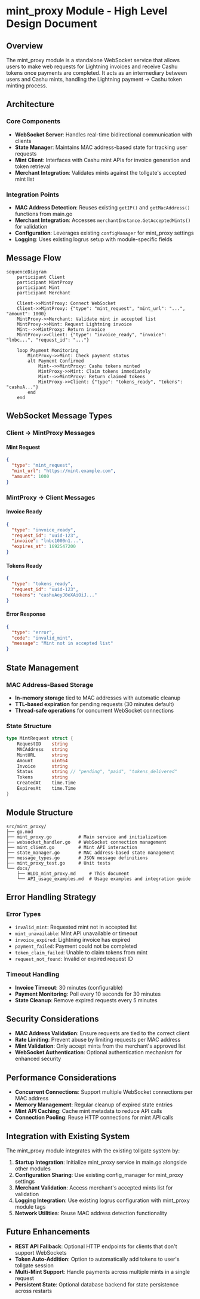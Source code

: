 # mint_proxy Module - High Level Design Document

## Overview

The mint_proxy module is a standalone WebSocket service that allows users to make web requests for Lightning invoices and receive Cashu tokens once payments are completed. It acts as an intermediary between users and Cashu mints, handling the Lightning payment → Cashu token minting process.

## Architecture

### Core Components

- **WebSocket Server**: Handles real-time bidirectional communication with clients
- **State Manager**: Maintains MAC address-based state for tracking user requests
- **Mint Client**: Interfaces with Cashu mint APIs for invoice generation and token retrieval
- **Merchant Integration**: Validates mints against the tollgate's accepted mint list

### Integration Points

- **MAC Address Detection**: Reuses existing `getIP()` and `getMacAddress()` functions from main.go
- **Merchant Integration**: Accesses `merchantInstance.GetAcceptedMints()` for validation
- **Configuration**: Leverages existing `configManager` for mint_proxy settings
- **Logging**: Uses existing logrus setup with module-specific fields

## Message Flow

```mermaid
sequenceDiagram
    participant Client
    participant MintProxy
    participant Mint
    participant Merchant
    
    Client->>MintProxy: Connect WebSocket
    Client->>MintProxy: {"type": "mint_request", "mint_url": "...", "amount": 1000}
    MintProxy->>Merchant: Validate mint in accepted list
    MintProxy->>Mint: Request Lightning invoice
    Mint-->>MintProxy: Return invoice
    MintProxy->>Client: {"type": "invoice_ready", "invoice": "lnbc...", "request_id": "..."}
    
    loop Payment Monitoring
        MintProxy->>Mint: Check payment status
        alt Payment Confirmed
            Mint-->>MintProxy: Cashu tokens minted
            MintProxy->>Mint: Claim tokens immediately
            Mint-->>MintProxy: Return claimed tokens
            MintProxy->>Client: {"type": "tokens_ready", "tokens": "cashuA..."}
        end
    end
```

## WebSocket Message Types

### Client → MintProxy Messages

#### Mint Request
```json
{
  "type": "mint_request",
  "mint_url": "https://mint.example.com",
  "amount": 1000
}
```



### MintProxy → Client Messages

#### Invoice Ready
```json
{
  "type": "invoice_ready",
  "request_id": "uuid-123",
  "invoice": "lnbc1000n1...",
  "expires_at": 1692547200
}
```

#### Tokens Ready
```json
{
  "type": "tokens_ready",
  "request_id": "uuid-123", 
  "tokens": "cashuAeyJ0eXAiOiJ..."
}
```

#### Error Response
```json
{
  "type": "error",
  "code": "invalid_mint",
  "message": "Mint not in accepted list"
}
```

## State Management

### MAC Address-Based Storage
- **In-memory storage** tied to MAC addresses with automatic cleanup
- **TTL-based expiration** for pending requests (30 minutes default)
- **Thread-safe operations** for concurrent WebSocket connections

### State Structure
```go
type MintRequest struct {
    RequestID    string
    MACAddress   string
    MintURL      string
    Amount       uint64
    Invoice      string
    Status       string // "pending", "paid", "tokens_delivered"
    Tokens       string
    CreatedAt    time.Time
    ExpiresAt    time.Time
}
```

## Module Structure

```
src/mint_proxy/
├── go.mod
├── mint_proxy.go          # Main service and initialization
├── websocket_handler.go   # WebSocket connection management
├── mint_client.go         # Mint API interaction
├── state_manager.go       # MAC address-based state management
├── message_types.go       # JSON message definitions
├── mint_proxy_test.go     # Unit tests
└── docs/
    ├── HLDD_mint_proxy.md     # This document
    └── API_usage_examples.md  # Usage examples and integration guide
```

## Error Handling Strategy

### Error Types
- `invalid_mint`: Requested mint not in accepted list
- `mint_unavailable`: Mint API unavailable or timeout
- `invoice_expired`: Lightning invoice has expired
- `payment_failed`: Payment could not be completed
- `token_claim_failed`: Unable to claim tokens from mint
- `request_not_found`: Invalid or expired request ID

### Timeout Handling
- **Invoice Timeout**: 30 minutes (configurable)
- **Payment Monitoring**: Poll every 10 seconds for 30 minutes
- **State Cleanup**: Remove expired requests every 5 minutes

## Security Considerations

- **MAC Address Validation**: Ensure requests are tied to the correct client
- **Rate Limiting**: Prevent abuse by limiting requests per MAC address
- **Mint Validation**: Only accept mints from the merchant's approved list
- **WebSocket Authentication**: Optional authentication mechanism for enhanced security

## Performance Considerations

- **Concurrent Connections**: Support multiple WebSocket connections per MAC address
- **Memory Management**: Regular cleanup of expired state entries
- **Mint API Caching**: Cache mint metadata to reduce API calls
- **Connection Pooling**: Reuse HTTP connections for mint API calls

## Integration with Existing System

The mint_proxy module integrates with the existing tollgate system by:

1. **Startup Integration**: Initialize mint_proxy service in main.go alongside other modules
2. **Configuration Sharing**: Use existing config_manager for mint_proxy settings
3. **Merchant Validation**: Access merchant's accepted mints list for validation
4. **Logging Integration**: Use existing logrus configuration with mint_proxy module tags
5. **Network Utilities**: Reuse MAC address detection functionality

## Future Enhancements

- **REST API Fallback**: Optional HTTP endpoints for clients that don't support WebSockets
- **Token Auto-Addition**: Option to automatically add tokens to user's tollgate session
- **Multi-Mint Support**: Handle payments across multiple mints in a single request
- **Persistent State**: Optional database backend for state persistence across restarts